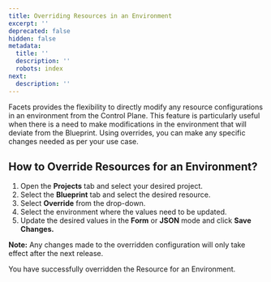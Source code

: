 ```yaml
---
title: Overriding Resources in an Environment
excerpt: ''
deprecated: false
hidden: false
metadata:
  title: ''
  description: ''
  robots: index
next:
  description: ''
---
```

Facets provides the flexibility to directly modify any resource configurations in an environment from the Control Plane. This feature is particularly useful when there is a need to make modifications in the environment that will deviate from the Blueprint. Using overrides, you can make any specific changes needed as per your use case.

## How to Override Resources for an Environment?

1. Open the **Projects** tab and select your desired project. 
2. Select the **Blueprint** tab and select the desired resource.
3. Select **Override** from the drop-down.
4. Select the environment where the values need to be updated.
5. Update the desired values in the **Form** or **JSON** mode and click **Save Changes.**

**Note:** Any changes made to the overridden configuration will only take effect after the next release.

You have successfully overridden the Resource for an Environment.